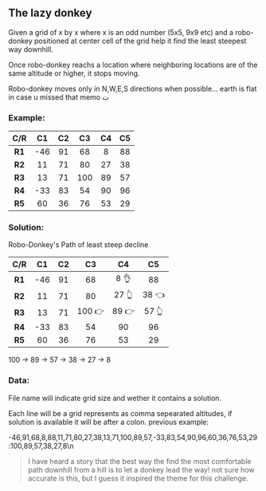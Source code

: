 ## The lazy donkey

Given a grid of x by x where x is an odd number (5x5, 9x9 etc)
and a robo-donkey positioned at center cell of the grid help it find the least steepest way downhill.

Once robo-donkey reachs a location where neighboring locations are of the same altitude or higher, it stops moving.

Robo-donkey moves only in N,W,E,S directions when possible... earth is flat in case u missed that memo ت

### Example:
|C/R| __C1__ | __C2__ | __C3__| __C4__ | __C5__ |
|:--:|:----: |:----:|:----:|:----:|:----:|
|__R1__|-46 | 91 | 68 | 8  | 88  |
|__R2__| 11 | 71 | 80 | 27 | 38  |
|__R3__|13 | 71 |  100  | 89 | 57 |
|__R4__| -33 | 83 | 54 | 90 | 96 |
|__R5__| 60 | 36 | 76 | 53 | 29|


### Solution:
Robo-Donkey's Path of least steep decline

|C/R| __C1__ | __C2__ | __C3__| __C4__ | __C5__ |
|:--:|:------: |:------:|:------:|:------:|:------:|
|__R1__|-46 | 91 | 68 | 8 &#x1F44C; | 88  |
|__R2__| 11 | 71 | 80 | 27 &#x1F446;| 38 &#x1F448;  |
|__R3__|13 | 71 |  100 &#x1F449; | 89 &#x1F449;| 57 &#x1F446; |
|__R4__| -33 | 83 | 54 | 90 | 96 |
|__R5__| 60 | 36 | 76 | 53 | 29|

100 -> 89 -> 57 -> 38 -> 27 ->  8

### Data:
File name will indicate grid size and wether it contains a solution.


Each line will be a grid represents as comma sepearated altitudes, if solution is available it will be after a colon.
previous example:


-46,91,68,8,88,11,71,80,27,38,13,71,100,89,57,-33,83,54,90,96,60,36,76,53,29:100,89,57,38,27,8\n

> I have heard a story that the best way the find the most comfortable path downhill from a hill is to let a donkey lead the way! not sure how accurate is this, but I guess it inspired the theme for this challenge.


